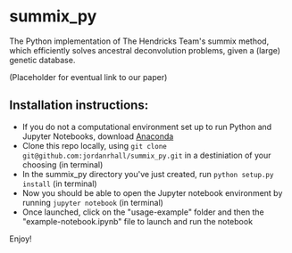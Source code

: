 # summix_py

The Python implementation of The Hendricks Team's summix method, which efficiently solves ancestral deconvolution problems, given a (large) genetic database.

(Placeholder for eventual link to our paper)

## Installation instructions:

* If you do not a computational environment set up to run Python and Jupyter Notebooks, download [Anaconda](https://www.anaconda.com/products/individual)
* Clone this repo locally, using `git clone git@github.com:jordanrhall/summix_py.git` in a destiniation of your choosing (in terminal)
* In the summix_py directory you've just created, run `python setup.py install` (in terminal)
* Now you should be able to open the Jupyter notebook environment by running `jupyter notebook` (in terminal)
* Once launched, click on the "usage-example" folder and then the "example-notebook.ipynb" file to launch and run the notebook

Enjoy!
